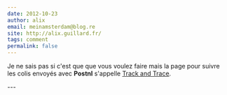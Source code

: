 ```yaml
---
date: 2012-10-23
author: alix
email: meinamsterdam@blog.re
site: http://alix.guillard.fr/
tags: comment
permalink: false
---
```


<p>Je ne sais pas si c'est que que vous voulez faire mais la page pour suivre les colis envoyés avec <strong>Postnl</strong> s'appelle <a href="http://www.postnlpakketten.nl/klantenservice/tracktrace/">Track and Trace</a>.</p>
---